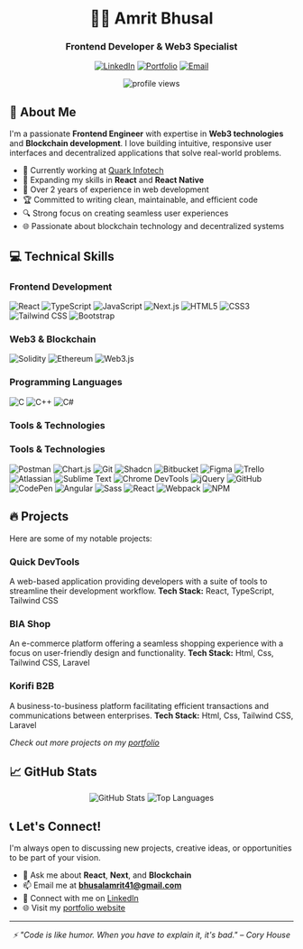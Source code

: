 <h1 align="center">👨‍💻 Amrit Bhusal</h1>
<h3 align="center">Frontend Developer & Web3 Specialist</h3>

<p align="center">
  <a href="https://www.linkedin.com/in/amrit-bhusal1/"><img src="https://img.shields.io/badge/LinkedIn-0077B5?style=for-the-badge&logo=linkedin&logoColor=white" alt="LinkedIn" /></a>
  <a href="https://amritbhusal1.com.np/"><img src="https://img.shields.io/badge/Portfolio-FF5722?style=for-the-badge&logo=todoist&logoColor=white" alt="Portfolio" /></a>
  <a href="mailto:bhusalamrit41@gmail.com"><img src="https://img.shields.io/badge/Email-D14836?style=for-the-badge&logo=gmail&logoColor=white" alt="Email" /></a>
</p>

<p align="center">
  <img src="https://komarev.com/ghpvc/?username=amritbhusal&label=Profile%20views&color=0e75b6&style=flat" alt="profile views" />
</p>

## 🚀 About Me

I'm a passionate **Frontend Engineer** with expertise in **Web3 technologies** and **Blockchain development**. I love building intuitive, responsive user interfaces and decentralized applications that solve real-world problems.

- 🔭 Currently working at [Quark Infotech](https://quarkinfotech.com/)
- 🌱 Expanding my skills in **React** and **React Native**
- 💼 Over 2 years of experience in web development
- 🏆 Committed to writing clean, maintainable, and efficient code
- 🔍 Strong focus on creating seamless user experiences
- 🌐 Passionate about blockchain technology and decentralized systems

## 💻 Technical Skills

### Frontend Development
![React](https://img.shields.io/badge/React-20232A?style=for-the-badge&logo=react&logoColor=61DAFB)
![TypeScript](https://img.shields.io/badge/TypeScript-007ACC?style=for-the-badge&logo=typescript&logoColor=white)
![JavaScript](https://img.shields.io/badge/JavaScript-F7DF1E?style=for-the-badge&logo=javascript&logoColor=black)
![Next.js](https://img.shields.io/badge/Next.js-000000?style=for-the-badge&logo=next.js&logoColor=white)
![HTML5](https://img.shields.io/badge/HTML5-E34F26?style=for-the-badge&logo=html5&logoColor=white)
![CSS3](https://img.shields.io/badge/CSS3-1572B6?style=for-the-badge&logo=css3&logoColor=white)
![Tailwind CSS](https://img.shields.io/badge/Tailwind_CSS-38B2AC?style=for-the-badge&logo=tailwind-css&logoColor=white)
![Bootstrap](https://img.shields.io/badge/Bootstrap-563D7C?style=for-the-badge&logo=bootstrap&logoColor=white)

### Web3 & Blockchain
![Solidity](https://img.shields.io/badge/Solidity-363636?style=for-the-badge&logo=solidity&logoColor=white)
![Ethereum](https://img.shields.io/badge/Ethereum-3C3C3D?style=for-the-badge&logo=ethereum&logoColor=white)
![Web3.js](https://img.shields.io/badge/Web3.js-F16822?style=for-the-badge&logo=web3.js&logoColor=white)

### Programming Languages
![C](https://img.shields.io/badge/C-00599C?style=for-the-badge&logo=c&logoColor=white)
![C++](https://img.shields.io/badge/C%2B%2B-00599C?style=for-the-badge&logo=c%2B%2B&logoColor=white)
![C#](https://img.shields.io/badge/C%23-239120?style=for-the-badge&logo=c-sharp&logoColor=white)

### Tools & Technologies
### Tools & Technologies

![Postman](https://img.shields.io/badge/Postman-FF6C37?style=for-the-badge&logo=postman&logoColor=white)
![Chart.js](https://img.shields.io/badge/Chart.js-FF6384?style=for-the-badge&logo=chart.js&logoColor=white)
![Git](https://img.shields.io/badge/Git-F05032?style=for-the-badge&logo=git&logoColor=white)
![Shadcn](https://img.shields.io/badge/Shadcn-000?style=for-the-badge&logo=shadcnui&logoColor=white)
![Bitbucket](https://img.shields.io/badge/Bitbucket-0052CC?style=for-the-badge&logo=bitbucket&logoColor=white)
![Figma](https://img.shields.io/badge/Figma-F24E1E?style=for-the-badge&logo=figma&logoColor=white)
![Trello](https://img.shields.io/badge/Trello-0052CC?style=for-the-badge&logo=trello&logoColor=white)
![Atlassian](https://img.shields.io/badge/Atlassian-0052CC?style=for-the-badge&logo=atlassian&logoColor=white)
![Sublime Text](https://img.shields.io/badge/Sublime_Text-FF9800?style=for-the-badge&logo=sublime-text&logoColor=white)
![Chrome DevTools](https://img.shields.io/badge/Chrome_DevTools-4285F4?style=for-the-badge&logo=google-chrome&logoColor=white)
![jQuery](https://img.shields.io/badge/jQuery-0769AD?style=for-the-badge&logo=jquery&logoColor=white)
![GitHub](https://img.shields.io/badge/GitHub-181717?style=for-the-badge&logo=github&logoColor=white)
![CodePen](https://img.shields.io/badge/CodePen-000000?style=for-the-badge&logo=codepen&logoColor=white)
![Angular](https://img.shields.io/badge/Angular-DD0031?style=for-the-badge&logo=angular&logoColor=white)
![Sass](https://img.shields.io/badge/Sass-CC6699?style=for-the-badge&logo=sass&logoColor=white)
![React](https://img.shields.io/badge/React-61DAFB?style=for-the-badge&logo=react&logoColor=white)
![Webpack](https://img.shields.io/badge/Webpack-8DD6F9?style=for-the-badge&logo=webpack&logoColor=white)
![NPM](https://img.shields.io/badge/NPM-CB3837?style=for-the-badge&logo=npm&logoColor=white)

## 🔥 Projects

Here are some of my notable projects:

### Quick DevTools
A web-based application providing developers with a suite of tools to streamline their development workflow.
**Tech Stack:** React, TypeScript, Tailwind CSS

### BIA Shop
An e-commerce platform offering a seamless shopping experience with a focus on user-friendly design and functionality.
**Tech Stack:** Html, Css, Tailwind CSS, Laravel

### Korifi B2B
A business-to-business platform facilitating efficient transactions and communications between enterprises.
**Tech Stack:** Html, Css, Tailwind CSS, Laravel

*Check out more projects on my [portfolio](https://amritbhusal1.com.np/)*

## 📈 GitHub Stats

<p align="center">
  <img src="https://github-readme-stats.vercel.app/api?username=amritbhusal&show_icons=true&theme=radical" alt="GitHub Stats" />
  <img src="https://github-readme-stats.vercel.app/api/top-langs/?username=amritbhusal&layout=compact&theme=radical" alt="Top Languages" />
</p>

## 📞 Let's Connect!

I'm always open to discussing new projects, creative ideas, or opportunities to be part of your vision.

- 💬 Ask me about **React**, **Next**, and **Blockchain**
- 📫 Email me at **bhusalamrit41@gmail.com**
- 🔗 Connect with me on [LinkedIn](https://www.linkedin.com/in/amrit-bhusal1/)
- 🌐 Visit my [portfolio website](https://amritbhusal1.com.np/)

---

<p align="center">
  <i>⚡ "Code is like humor. When you have to explain it, it's bad." – Cory House</i>
</p>
